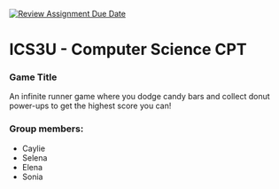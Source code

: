 [![Review Assignment Due Date](https://classroom.github.com/assets/deadline-readme-button-24ddc0f5d75046c5622901739e7c5dd533143b0c8e959d652212380cedb1ea36.svg)](https://classroom.github.com/a/N9Q0GUoC)
# ICS3U - Computer Science CPT

### Game Title
An infinite runner game where you dodge candy bars and collect donut power-ups to get the highest score you can!

### Group members:
- Caylie
- Selena
- Elena
- Sonia
